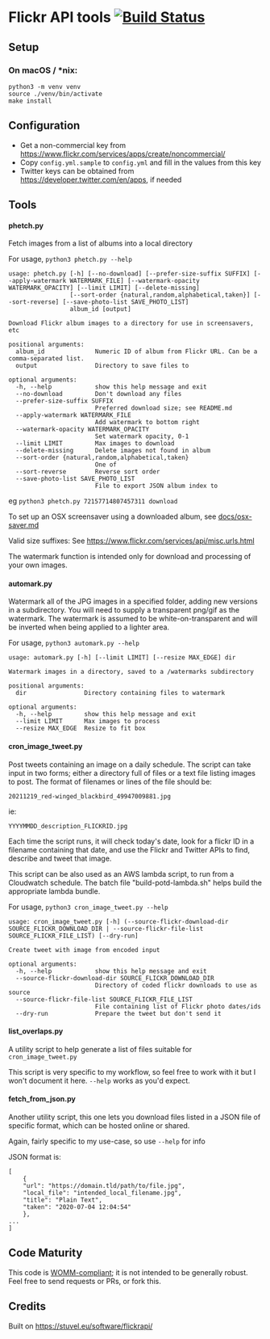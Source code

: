 Flickr API tools [![Build Status](https://travis-ci.org/parsingphase/phetch.svg?branch=master)](https://travis-ci.org/parsingphase/phetch)
================

## Setup 

### On macOS / *nix:

    python3 -m venv venv
    source ./venv/bin/activate
    make install

## Configuration

- Get a non-commercial key from https://www.flickr.com/services/apps/create/noncommercial/
- Copy `config.yml.sample` to `config.yml` and fill in the values from this key
- Twitter keys can be obtained from https://developer.twitter.com/en/apps, if needed

## Tools

#### phetch.py

Fetch images from a list of albums into a local directory

For usage, `python3 phetch.py --help`

    usage: phetch.py [-h] [--no-download] [--prefer-size-suffix SUFFIX] [--apply-watermark WATERMARK_FILE] [--watermark-opacity WATERMARK_OPACITY] [--limit LIMIT] [--delete-missing]
                     [--sort-order {natural,random,alphabetical,taken}] [--sort-reverse] [--save-photo-list SAVE_PHOTO_LIST]
                     album_id [output]
    
    Download Flickr album images to a directory for use in screensavers, etc
    
    positional arguments:
      album_id              Numeric ID of album from Flickr URL. Can be a comma-separated list.
      output                Directory to save files to
    
    optional arguments:
      -h, --help            show this help message and exit
      --no-download         Don't download any files
      --prefer-size-suffix SUFFIX
                            Preferred download size; see README.md
      --apply-watermark WATERMARK_FILE
                            Add watermark to bottom right
      --watermark-opacity WATERMARK_OPACITY
                            Set watermark opacity, 0-1
      --limit LIMIT         Max images to download
      --delete-missing      Delete images not found in album
      --sort-order {natural,random,alphabetical,taken}
                            One of
      --sort-reverse        Reverse sort order
      --save-photo-list SAVE_PHOTO_LIST
                            File to export JSON album index to

eg `python3 phetch.py 72157714807457311 download`

To set up an OSX screensaver using a downloaded album, see [docs/osx-saver.md](docs/osx-saver.md)

Valid size suffixes: See https://www.flickr.com/services/api/misc.urls.html

The watermark function is intended only for download and processing of your own images.

#### automark.py

Watermark all of the JPG images in a specified folder, adding new versions in a subdirectory. 
You will need to supply a transparent png/gif as  the watermark. The watermark is assumed to be 
white-on-transparent and will be inverted when being applied to a lighter area.

For usage, `python3 automark.py --help`

    usage: automark.py [-h] [--limit LIMIT] [--resize MAX_EDGE] dir
    
    Watermark images in a directory, saved to a /watermarks subdirectory
    
    positional arguments:
      dir                Directory containing files to watermark
    
    optional arguments:
      -h, --help         show this help message and exit
      --limit LIMIT      Max images to process
      --resize MAX_EDGE  Resize to fit box

#### cron_image_tweet.py

Post tweets containing an image on a daily schedule. The script can take input in two forms; either
a directory full of files or a text file listing images to post. The format of filenames or lines of
the file should be:

    20211219_red-winged_blackbird_49947009881.jpg

ie:
    
    YYYYMMDD_description_FLICKRID.jpg

Each time the script runs, it will check today's date, look for a flickr ID in a filename containing
that date, and use the Flickr and Twitter APIs to find, describe and tweet that image.

This script can be also used as an AWS lambda script, to run from a Cloudwatch schedule.
The batch file "build-potd-lambda.sh" helps build the appropriate lambda bundle.

For usage, `python3 cron_image_tweet.py --help`

    usage: cron_image_tweet.py [-h] (--source-flickr-download-dir SOURCE_FLICKR_DOWNLOAD_DIR | --source-flickr-file-list SOURCE_FLICKR_FILE_LIST) [--dry-run]
    
    Create tweet with image from encoded input
    
    optional arguments:
      -h, --help            show this help message and exit
      --source-flickr-download-dir SOURCE_FLICKR_DOWNLOAD_DIR
                            Directory of coded flickr downloads to use as source
      --source-flickr-file-list SOURCE_FLICKR_FILE_LIST
                            File containing list of Flickr photo dates/ids  
      --dry-run             Prepare the tweet but don't send it
    
#### list_overlaps.py

A utility script to help generate a list of files suitable for `cron_image_tweet.py`

This script is very specific to my workflow, so feel free to work with it but I won't document it here.
`--help` works as you'd expect.

#### fetch_from_json.py

Another utility script, this one lets you download files listed in a JSON file of specific format, 
which can be hosted online or shared.

Again, fairly specific to my use-case, so use `--help` for info

JSON format is:

    [
        {
        "url": "https://domain.tld/path/to/file.jpg",
        "local_file": "intended_local_filename.jpg",
        "title": "Plain Text",
        "taken": "2020-07-04 12:04:54"
        },
    ...
    ]

## Code Maturity

This code is [WOMM-compliant](https://blog.codinghorror.com/the-works-on-my-machine-certification-program/); 
it is not intended to be generally robust. Feel free to send requests or PRs, or fork this.

## Credits

Built on https://stuvel.eu/software/flickrapi/